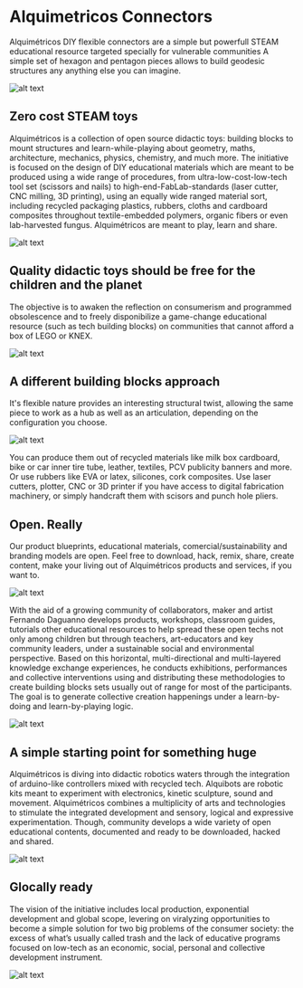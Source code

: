 # Alquimetricos Connectors

Alquimétricos DIY flexible connectors are a simple but powerfull STEAM educational resource targeted specially for vulnerable communities
A simple set of hexagon and pentagon pieces allows to build geodesic structures any anything else you can imagine. 

![alt text](http://alquimetricos.com/wp-content/uploads/2020/04/2BB3A146-138D-444C-BC3C-2ABF2E51488E-1024x768.jpeg)

## Zero cost STEAM toys
Alquimétricos is a collection of open source didactic toys: building blocks to mount structures and learn-while-playing about geometry, maths, architecture, mechanics, physics, chemistry, and much more. The initiative is focused on the design of DIY educational materials which are meant to be produced using a wide range of procedures, from ultra-low-cost-low-tech tool set (scissors and nails) to high-end-FabLab-standards (laser cutter, CNC milling, 3D printing), using an equally wide ranged material sort, including recycled packaging plastics, rubbers, cloths and cardboard composites throughout textile-embedded polymers, organic fibers or even lab-harvested fungus. Alquimétricos are meant to play, learn and share.

![alt text](http://alquimetricos.com/wp-content/uploads/2019/11/DSC5673.NEF-1-1024x680.jpg)

## Quality didactic toys should be free for the children and the planet
The objective is to awaken the reflection on consumerism and programmed obsolescence and to freely disponibilize a game-change educational resource (such as tech building blocks) on communities that cannot afford a box of LEGO or KNEX.

![alt text](http://alquimetricos.com/wp-content/uploads/2020/04/0C87CECE-26C9-4075-811F-494569295E3F-1024x768.jpeg)


## A different building blocks approach
It's flexible nature provides an interesting structural twist, allowing the same piece to work as a hub as well as an articulation, depending on the configuration you choose.

![alt text](http://alquimetricos.com/wp-content/uploads/2020/04/97FDE110-EEB4-4200-8FAB-B0D6FDB32ACE-1024x768.jpeg)

You can produce them out of recycled materials like milk box cardboard, bike or car inner tire tube, leather, textiles, PCV publicity banners and more. Or use rubbers like EVA or latex, silicones, cork composites.
Use laser cutters, plotter, CNC or 3D printer if you have access to digital fabrication machinery, or simply handcraft them with scisors and punch hole pliers.


## Open. Really
Our product blueprints, educational materials, comercial/sustainability and branding models are open. Feel free to download, hack, remix, share, create content, make your living out of Alquimétricos products and services, if you want to.

![alt text](http://alquimetricos.com/wp-content/uploads/2020/04/IMG_20190803_131102-ANIMATION.gif)

With the aid of a growing community of collaborators, maker and artist Fernando Daguanno develops products, workshops, classroom guides, tutorials other educational resources to help spread these open techs not only among children but through teachers, art-educators and key community leaders, under a sustainable social and environmental perspective. Based on this horizontal, multi-directional and multi-layered knowledge exchange experiences, he conducts exhibitions, performances and collective interventions using and distributing these methodologies to create building blocks sets usually out of range for most of the participants. The goal is to generate collective creation happenings under a learn-by-doing and learn-by-playing logic.

![alt text](http://alquimetricos.com/wp-content/uploads/2020/04/img_20190804_104951-1024x682.jpg)


## A simple starting point for something huge
Alquimétricos is diving into didactic robotics waters through the integration of arduino-like controllers mixed with recycled tech. Alquibots are robotic kits meant to experiment with electronics, kinetic sculpture, sound and movement. Alquimétricos combines a multiplicity of arts and technologies to stimulate the integrated development and sensory, logical and expressive experimentation. Though, community develops a wide variety of open educational contents, documented and ready to be downloaded, hacked and shared.

![alt text](http://alquimetricos.com/wp-content/uploads/2020/04/47342605472_97c59bb542_o-1024x681.jpg)


## Glocally ready
The vision of the initiative includes local production, exponential development and global scope, levering on viralyzing opportunities to become a simple solution for two big problems of the consumer society: the excess of what’s usually called trash and the lack of educative programs focused on low-tech as an economic, social, personal and collective development instrument.

![alt text](http://alquimetricos.com/wp-content/uploads/2019/11/20190914_162320-1-1024x680.jpg)


